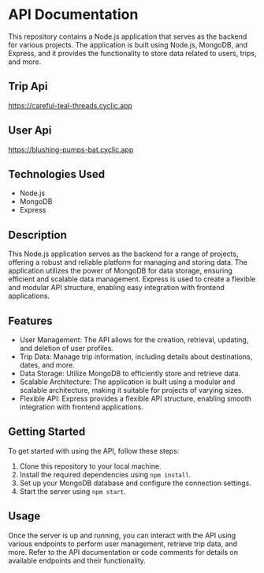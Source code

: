 # API Documentation

This repository contains a Node.js application that serves as the backend for various projects. The application is built using Node.js, MongoDB, and Express, and it provides the functionality to store data related to users, trips, and more.

## Trip Api
https://careful-teal-threads.cyclic.app

## User Api
https://blushing-pumps-bat.cyclic.app 

## Technologies Used

- Node.js
- MongoDB
- Express

## Description

This Node.js application serves as the backend for a range of projects, offering a robust and reliable platform for managing and storing data. The application utilizes the power of MongoDB for data storage, ensuring efficient and scalable data management. Express is used to create a flexible and modular API structure, enabling easy integration with frontend applications.

## Features

- User Management: The API allows for the creation, retrieval, updating, and deletion of user profiles.
- Trip Data: Manage trip information, including details about destinations, dates, and more.
- Data Storage: Utilize MongoDB to efficiently store and retrieve data.
- Scalable Architecture: The application is built using a modular and scalable architecture, making it suitable for projects of varying sizes.
- Flexible API: Express provides a flexible API structure, enabling smooth integration with frontend applications.

## Getting Started

To get started with using the API, follow these steps:

1. Clone this repository to your local machine.
2. Install the required dependencies using `npm install`.
3. Set up your MongoDB database and configure the connection settings.
4. Start the server using `npm start`.

## Usage

Once the server is up and running, you can interact with the API using various endpoints to perform user management, retrieve trip data, and more. Refer to the API documentation or code comments for details on available endpoints and their functionality.

